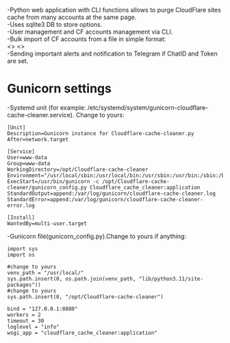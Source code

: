 -Python web application with CLI functions allows to purge CloudFlare sites cache from many accounts at the same page.  
-Uses sqlite3 DB to store options.  
-User management and CF accounts management via CLI.  
-Bulk import of CF accounts from a file in simple format:  
<<AccountName>> <<Token>>  
-Sending important alerts and notification to Telegram if ChatID and Token are set.  

# Gunicorn settings  
-Systemd unit (for example: /etc/systemd/system/gunicorn-cloudflare-cache-cleaner.service). Change to yours:
```
[Unit]
Description=Gunicorn instance for Cloudflare-cache-cleaner.py
After=network.target

[Service]
User=www-data
Group=www-data
WorkingDirectory=/opt/Cloudflare-cache-cleaner
Environment="/usr/local/sbin:/usr/local/bin:/usr/sbin:/usr/bin:/sbin:/bin"
ExecStart=/usr/bin/gunicorn -c /opt/Cloudflare-cache-cleaner/gunicorn_config.py Cloudflare_cache_cleaner:application
StandardOutput=append:/var/log/gunicorn/cloudflare-cache-cleaner.log
StandardError=append:/var/log/gunicorn/cloudflare-cache-cleaner-error.log

[Install]
WantedBy=multi-user.target
```
-Gunicorn file(gunicorn_config.py).Change to yours if anything:  
```
import sys
import os

#change to yours
venv_path = "/usr/local/"
sys.path.insert(0, os.path.join(venv_path, "lib/python3.11/site-packages"))
#change to yours
sys.path.insert(0, "/opt/Cloudflare-cache-cleaner")

bind = "127.0.0.1:8880"
workers = 2
timeout = 30
loglevel = "info"
wsgi_app = "cloudflare_cache_cleaner:application"

```
